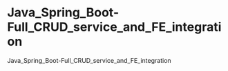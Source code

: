 # Java_Spring_Boot-Full_CRUD_service_and_FE_integration
Java_Spring_Boot-Full_CRUD_service_and_FE_integration
